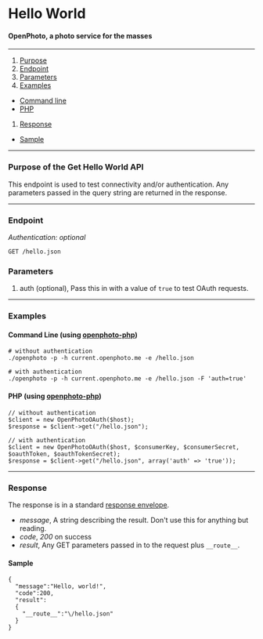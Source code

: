 Hello World
=======================
#### OpenPhoto, a photo service for the masses

----------------------------------------

1. [Purpose][purpose]
1. [Endpoint][endpoint]
1. [Parameters][parameters]
1. [Examples][examples]
  * [Command line][example-cli]
  * [PHP][example-php]
1. [Response][response]
  * [Sample][sample]

----------------------------------------

<a name="purpose"></a>
### Purpose of the Get Hello World API

This endpoint is used to test connectivity and/or authentication. Any parameters passed in the query string are returned in the response.

----------------------------------------

<a name="endpoint"></a>
### Endpoint

_Authentication: optional_

    GET /hello.json

<a name="parameters"></a>
### Parameters

1.  auth (optional), Pass this in with a value of `true` to test OAuth requests.

----------------------------------------

<a name="examples"></a>
### Examples

<a name="example-cli"></a>
#### Command Line (using [openphoto-php][openphoto-php])

    # without authentication
    ./openphoto -p -h current.openphoto.me -e /hello.json

    # with authentication
    ./openphoto -p -h current.openphoto.me -e /hello.json -F 'auth=true'

<a name="example-php"></a>
#### PHP (using [openphoto-php][openphoto-php])

    // without authentication
    $client = new OpenPhotoOAuth($host);
    $response = $client->get("/hello.json");

    // with authentication
    $client = new OpenPhotoOAuth($host, $consumerKey, $consumerSecret, $oauthToken, $oauthTokenSecret);
    $response = $client->get("/hello.json", array('auth' => 'true'));

----------------------------------------

<a name="response"></a>
### Response

The response is in a standard [response envelope](http://theopenphotoproject.org/documentation/api/Envelope).

* _message_, A string describing the result. Don't use this for anything but reading.
* _code_, _200_ on success
* _result_, Any GET parameters passed in to the request plus `__route__`.

<a name="sample"></a>
#### Sample

    {
      "message":"Hello, world!",
      "code":200,
      "result":
      {
        "__route__":"\/hello.json"
      }
    }


[purpose]: #purpose
[endpoint]: #endpoint
[parameters]: #parameters
[examples]: #examples
[example-cli]: #example-cli
[example-php]: #example-php
[response]: #response
[sample]: #sample
[openphoto-php]: https://github.com/openphoto/openphoto-php
